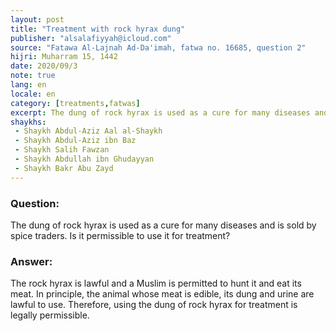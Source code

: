 ```yaml
---
layout: post
title: "Treatment with rock hyrax dung"
publisher: "alsalafiyyah@icloud.com"
source: "Fatawa Al-Lajnah Ad-Da'imah, fatwa no. 16685, question 2"
hijri: Muharram 15, 1442
date: 2020/09/3
note: true
lang: en
locale: en
category: [treatments,fatwas]
excerpt: The dung of rock hyrax is used as a cure for many diseases and is sold by spice traders. Is it permissible to use it for treatment?
shaykhs: 
 - Shaykh Abdul-Aziz Aal al-Shaykh
 - Shaykh Abdul-Aziz ibn Baz
 - Shaykh Salih Fawzan
 - Shaykh Abdullah ibn Ghudayyan
 - Shaykh Bakr Abu Zayd
---
```


### Question:
The dung of rock hyrax is used as a cure for many diseases and is sold by spice traders. Is it permissible to use it for treatment?  

### Answer:
The rock hyrax is lawful and a Muslim is permitted to hunt it and eat its meat. In principle, the animal whose meat is edible, its dung and urine are lawful to use. Therefore, using the dung of rock hyrax for treatment is legally permissible.
